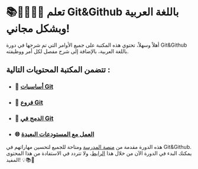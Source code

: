 # 📚👨‍🏫👩‍🎓 تعلم Git&Github باللغة العربية وبشكل مجاني! 

أهلاً وسهلاً، تحتوي هذه المكتبة على جميع الأوامر التي تم شرحها في دورة Git&Github باللغة العربية، بالإضافة إلى شرح مفصل لكل أمر ووظيفته. 

## تتضمن المكتبة المحتويات التالية : 

* ### 📖 [أساسيات Git](https://github.com/Omar-Elhorbity/git-github-almdrasa-course/blob/main/git_fundamentals.md)

* ### 🌿 [فروع Git](https://github.com/Omar-Elhorbity/git-github-almdrasa-course/blob/main/git-branches.md)

* ### 🤝 [الدمج في Git](https://github.com/Omar-Elhorbity/git-github-almdrasa-course/blob/main/git-merge.md)

* ### 🌐 [العمل مع المستودعات البعيدة](https://github.com/Omar-Elhorbity/git-github-almdrasa-course/blob/main/git-remote.md)



هذه الدورة مقدمة من [منصة المدرسة](https://almdrasa.com/) ومتاحة للجميع لتحسين مهاراتهم في Git&Github. 
يمكنك البدء في الدورة الآن من خلال هذا [الرابط](https://almdrasa.com/tracks/programming-foundations/courses/git-github/)، ولا تتردد في الاستفادة من هذا المحتوى المفيد!  💡📚🌟

